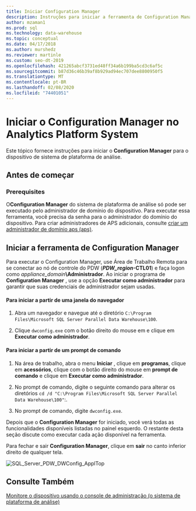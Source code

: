 ```yaml
---
title: Iniciar Configuration Manager
description: Instruções para iniciar a ferramenta de Configuration Manager para o dispositivo de sistema de plataforma de análise.
author: mzaman1
ms.prod: sql
ms.technology: data-warehouse
ms.topic: conceptual
ms.date: 04/17/2018
ms.author: murshedz
ms.reviewer: martinle
ms.custom: seo-dt-2019
ms.openlocfilehash: 421265abcf3731ed48ff34a6b199ba5cd3c6af5c
ms.sourcegitcommit: b87d36c46b39af8b929ad94ec707dee8800950f5
ms.translationtype: MT
ms.contentlocale: pt-BR
ms.lasthandoff: 02/08/2020
ms.locfileid: "74401051"
---
```

# <a name="launch-the-configuration-manager-in-analytics-platform-system"></a>Iniciar o Configuration Manager no Analytics Platform System
Este tópico fornece instruções para iniciar o **Configuration Manager** para o dispositivo de sistema de plataforma de análise.  
  
## <a name="before-you-begin"></a>Antes de começar  
  
### <a name="prerequisites"></a>Prerequisites  
O**Configuration Manager** do sistema de plataforma de análise só pode ser executado pelo administrador de domínio do dispositivo. Para executar essa ferramenta, você precisa da senha para o administrador do domínio do dispositivo. Para criar administradores de APS adicionais, consulte [criar um administrador de domínio aps &#40;aps&#41;](create-an-aps-domain-administrator-aps.md).  
  
## <a name="Accessing"></a>Iniciar a ferramenta de Configuration Manager  
Para executar o Configuration Manager, use Área de Trabalho Remota para se conectar ao nó de controle do PDW (**_PDW_region_-CTL01**) e faça logon como _appliance_domain_**\Administrador**. Ao iniciar o programa de **Configuration Manager** , use a opção **Executar como administrador** para garantir que suas credenciais de administrador sejam usadas.  
  
#### <a name="to-launch-from-a-browser-window"></a>Para iniciar a partir de uma janela do navegador  
  
1.  Abra um navegador e navegue até o diretório `C:\Program Files\Microsoft SQL Server Parallel Data Warehouse\100`.  
  
2.  Clique `dwconfig.exe` com o botão direito do mouse em e clique em **Executar como administrador**.  
  
#### <a name="to-launch-from-a-command-prompt"></a>Para iniciar a partir de um prompt de comando  
  
1.  Na área de trabalho, abra o menu **Iniciar** , clique em **programas**, clique em **acessórios**, clique com o botão direito do mouse em **prompt de comando** e clique em **Executar como administrador**.  
  
2.  No prompt de comando, digite o seguinte comando para alterar os diretórios `cd /d "C:\Program Files\Microsoft SQL Server Parallel Data Warehouse\100"`:.  
  
3.  No prompt de comando, digite `dwconfig.exe`.  
  
Depois que o **Configuration Manager** for iniciado, você verá todas as funcionalidades disponíveis listadas no painel esquerdo. O restante desta seção discute como executar cada ação disponível na ferramenta.  
  
Para fechar e sair **Configuration Manager**, clique em **sair** no canto inferior direito de qualquer tela.  
  
![SQL_Server_PDW_DWConfig_ApplTop](./media/launch-the-configuration-manager/SQL_Server_PDW_DWConfig_ApplTop.png "SQL_Server_PDW_DWConfig_ApplTop")  
  
## <a name="see-also"></a>Consulte Também  
[Monitore o dispositivo usando o console de administração &#40;o sistema de plataforma de análise&#41;](monitor-the-appliance-by-using-the-admin-console.md)  
  
